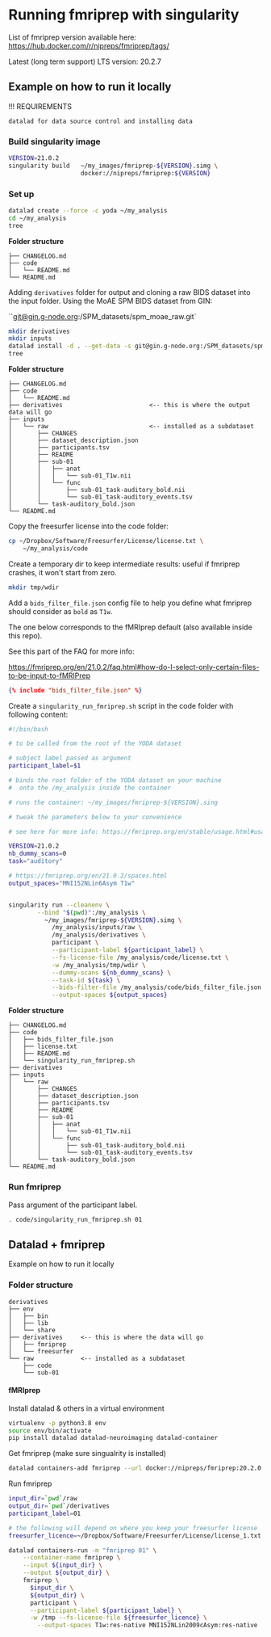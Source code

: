 # Running fmriprep with singularity

List of fmriprep version available here:
https://hub.docker.com/r/nipreps/fmriprep/tags/

Latest (long term support) LTS version: 20.2.7

## Example on how to run it locally

!!! REQUIREMENTS

    datalad for data source control and installing data

### Build singularity image

```bash
VERSION=21.0.2
singularity build   ~/my_images/fmriprep-${VERSION}.simg \
                    docker://nipreps/fmriprep:${VERSION}
```

### Set up

```bash
datalad create --force -c yoda ~/my_analysis
cd ~/my_analysis
tree
```

**Folder structure**

```
├── CHANGELOG.md
├── code
│   └── README.md
└── README.md
```

Adding `derivatives` folder for output and cloning a raw BIDS dataset into the
input folder. Using the MoAE SPM BIDS dataset from GIN:

``git@gin.g-node.org:/SPM_datasets/spm_moae_raw.git`

```bash
mkdir derivatives
mkdir inputs
datalad install -d . --get-data -s git@gin.g-node.org:/SPM_datasets/spm_moae_raw.git inputs/raw
tree
```

**Folder structure**

```text
├── CHANGELOG.md
├── code
│   └── README.md
├── derivatives                        <-- this is where the output data will go
├── inputs
│   └── raw                            <-- installed as a subdataset
│       ├── CHANGES
│       ├── dataset_description.json
│       ├── participants.tsv
│       ├── README
│       ├── sub-01
│       │   ├── anat
│       │   │   └── sub-01_T1w.nii
│       │   └── func
│       │       ├── sub-01_task-auditory_bold.nii
│       │       └── sub-01_task-auditory_events.tsv
│       └── task-auditory_bold.json
└── README.md
```

Copy the freesurfer license into the code folder:

```bash
cp ~/Dropbox/Software/Freesurfer/License/license.txt \
	~/my_analysis/code
```

Create a temporary dir to keep intermediate results:
useful if fmriprep crashes, it won't start from zero.

```bash
mkdir tmp/wdir
```

Add a `bids_filter_file.json` config file to help you define what fmriprep
should consider as `bold` as `T1w`.

The one below corresponds to the fMRIprep default (also available inside this
repo).

See this part of the FAQ for more info:

https://fmriprep.org/en/21.0.2/faq.html#how-do-I-select-only-certain-files-to-be-input-to-fMRIPrep

```json
{% include "bids_filter_file.json" %}
```

Create a `singularity_run_fmriprep.sh` script in the code folder
with following content:

```bash
#!/bin/bash

# to be called from the root of the YODA dataset

# subject label passed as argument
participant_label=$1

# binds the root folder of the YODA dataset on your machine
#  onto the /my_analysis inside the container

# runs the container: ~/my_images/fmriprep-${VERSION}.sing

# tweak the parameters below to your convenience

# see here for more info: https://fmriprep.org/en/stable/usage.html#usage-notes

VERSION=21.0.2
nb_dummy_scans=0
task="auditory"

# https://fmriprep.org/en/21.0.2/spaces.html
output_spaces="MNI152NLin6Asym T1w"


singularity run --cleanenv \
        --bind "$(pwd)":/my_analysis \
          ~/my_images/fmriprep-${VERSION}.simg \
            /my_analysis/inputs/raw \
            /my_analysis/derivatives \
            participant \
            --participant-label ${participant_label} \
            --fs-license-file /my_analysis/code/license.txt \
            -w /my_analysis/tmp/wdir \
            --dummy-scans ${nb_dummy_scans} \
            --task-id ${task} \
            --bids-filter-file /my_analysis/code/bids_filter_file.json \
            --output-spaces ${output_spaces}
```

**Folder structure**

```text
├── CHANGELOG.md
├── code
│   ├── bids_filter_file.json
│   ├── license.txt
│   ├── README.md
│   └── singularity_run_fmriprep.sh
├── derivatives
├── inputs
│   └── raw
│       ├── CHANGES
│       ├── dataset_description.json
│       ├── participants.tsv
│       ├── README
│       ├── sub-01
│       │   ├── anat
│       │   │   └── sub-01_T1w.nii
│       │   └── func
│       │       ├── sub-01_task-auditory_bold.nii
│       │       └── sub-01_task-auditory_events.tsv
│       └── task-auditory_bold.json
└── README.md
```

### Run fmriprep

Pass argument of the participant label.

```bash
. code/singularity_run_fmriprep.sh 01
```

<!--
```bash
#!/bin/bash
#-------------------------------------------
#SBATCH -J fmriprep
#SBATCH --account=def-flepore
#SBATCH --time=3:00:00
#SBATCH -n 1
#SBATCH --cpus-per-task=4
#SBATCH --mem-per-cpu=8G
#SBATCH --mail-user=michele.maclean@umontreal.ca
#SBATCH --mail-type=BEGIN
#SBATCH --mail-type=END
#SBATCH --mail-type=FAIL
#SBATCH --mail-type=REQUEUE
#SBATCH --mail-type=ALL
# ------------------------------------------

source ~/venv_datalad/bin/activate
module load git-annex/8.20200810
module load freesurfer/5.3.0
module load singularity/3.8

cd
# run the fmriprep job with singularity
singularity run --cleanenv /home/mmaclean/projects/def-flepore/mmaclean/parallel_analysis/containers/images/bids/bids-fmriprep--21.0.1.sing /home/mmaclean/projects/def-flepore/mmaclean/CVI-raw /home/mmaclean/projects/def-flepore/mmaclean/preprocessing participant --participant-label CTL17 --fs-license-file /home/mmaclean/projects/def-flepore/mmaclean/license/freesurfer.txt --skip_bids_validation --notrack
``` -->


## Datalad + fmriprep

Example on how to run it locally

### Folder structure

```
derivatives
├── env
│   ├── bin
│   ├── lib
│   └── share
├── derivatives     <-- this is where the data will go
│   ├── fmriprep
│   └── freesurfer
└── raw             <-- installed as a subdataset
    ├── code
    └── sub-01
```

#### fMRIprep

Install datalad & others in a virtual environment

```bash
virtualenv -p python3.8 env
source env/bin/activate
pip install datalad datalad-neuroimaging datalad-container
```

Get fmriprep (make sure singualrity is installed)

```bash
datalad containers-add fmriprep --url docker://nipreps/fmriprep:20.2.0
```

Run fmriprep

```bash
input_dir=`pwd`/raw
output_dir=`pwd`/derivatives
participant_label=01

# the following will depend on where you keep your freesurfer license
freesurfer_licence=~/Dropbox/Software/Freesurfer/License/license_1.txt

datalad containers-run -m "fmriprep 01" \
	--container-name fmriprep \
	--input ${input_dir} \
	--output ${output_dir} \
    fmriprep \
      $input_dir \
      ${output_dir} \
      participant \
      --participant-label ${participant_label} \
      -w /tmp --fs-license-file ${freesurfer_licence} \
        --output-spaces T1w:res-native MNI152NLin2009cAsym:res-native
```
